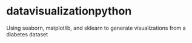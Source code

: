 # datavisualizationpython
Using seaborn, matplotlib, and sklearn to generate visualizations from a diabetes dataset 

